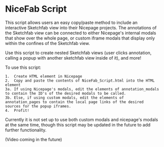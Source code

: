 # NiceFab Script

This script allows users an easy copy/paste method to include an interactive Sketchfab view into their Nicepage projects. The annotations of the Sketchfab view can be connected to either Nicepage's internal modals that show over the whole page, or custom iframe modals that display only within the confines of the Sketchfab view.

Use this script to create nested Sketchfab views (user clicks annotation, calling a popup with another sketchfab view inside of it), and more!

To use this script:
```
1.  Create HTML element in Nicepage
2.  Copy and paste the contents of NiceFab_Script.html into the HTML element
3a. If using Nicepage's modals, edit the elements of annotation_modals to contain the ID's of the desired modals to be called.
3b. Else, if using custom modals, edit the elements of annotation_pages to contain the local page links of the desired sources for the popup iframes.
4.  Profit!
```

Currently it is not set up to use both custom modals and nicepage's modals at the same time, though this script may be updated in the future to add further functionality.

(Video coming in the future)
